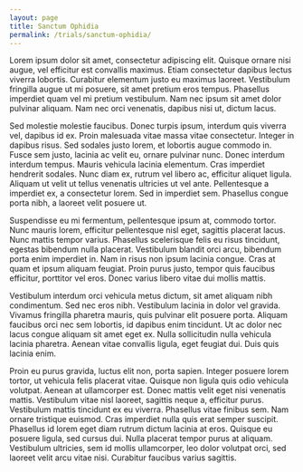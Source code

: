 ```yaml
---
layout: page
title: Sanctum Ophidia
permalink: /trials/sanctum-ophidia/
---
```


Lorem ipsum dolor sit amet, consectetur adipiscing elit. Quisque ornare nisi augue, vel efficitur est convallis maximus. Etiam consectetur dapibus lectus viverra lobortis. Curabitur elementum justo eu maximus laoreet. Vestibulum fringilla augue ut mi posuere, sit amet pretium eros tempus. Phasellus imperdiet quam vel mi pretium vestibulum. Nam nec ipsum sit amet dolor pulvinar aliquam. Nam nec orci venenatis, dapibus nisi ut, dictum lacus.

Sed molestie molestie faucibus. Donec turpis ipsum, interdum quis viverra vel, dapibus id ex. Proin malesuada vitae massa vitae consectetur. Integer in dapibus risus. Sed sodales justo lorem, et lobortis augue commodo in. Fusce sem justo, lacinia ac velit eu, ornare pulvinar nunc. Donec interdum interdum tempus. Mauris vehicula lacinia elementum. Cras imperdiet hendrerit sodales. Nunc diam ex, rutrum vel libero ac, efficitur aliquet ligula. Aliquam ut velit ut tellus venenatis ultricies ut vel ante. Pellentesque a imperdiet ex, a consectetur lorem. Sed in imperdiet sem. Phasellus congue porta nibh, a laoreet velit posuere ut.

Suspendisse eu mi fermentum, pellentesque ipsum at, commodo tortor. Nunc mauris lorem, efficitur pellentesque nisl eget, sagittis placerat lacus. Nunc mattis tempor varius. Phasellus scelerisque felis eu risus tincidunt, egestas bibendum nulla placerat. Vestibulum blandit orci arcu, bibendum porta enim imperdiet in. Nam in risus non ipsum lacinia congue. Cras at quam et ipsum aliquam feugiat. Proin purus justo, tempor quis faucibus efficitur, porttitor vel eros. Donec varius libero vitae dui mollis mattis.

Vestibulum interdum orci vehicula metus dictum, sit amet aliquam nibh condimentum. Sed nec eros nibh. Vestibulum lacinia in dolor vel gravida. Vivamus fringilla pharetra mauris, quis pulvinar elit posuere porta. Aliquam faucibus orci nec sem lobortis, id dapibus enim tincidunt. Ut ac dolor nec lacus congue aliquam sit amet eget ex. Nulla sollicitudin nulla vehicula lacinia pharetra. Aenean vitae convallis ligula, eget feugiat dui. Duis quis lacinia enim.

Proin eu purus gravida, luctus elit non, porta sapien. Integer posuere lorem tortor, ut vehicula felis placerat vitae. Quisque non ligula quis odio vehicula volutpat. Aenean at ullamcorper est. Donec mattis velit eget nisi venenatis mattis. Vestibulum vitae nisl laoreet, sagittis neque a, efficitur purus. Vestibulum mattis tincidunt ex eu viverra. Phasellus vitae finibus sem. Nam ornare tristique euismod. Cras imperdiet nulla quis erat semper suscipit. Phasellus id lorem eget diam rutrum dictum lacinia at eros. Quisque eu posuere ligula, sed cursus dui. Nulla placerat tempor purus at aliquam. Vestibulum ultricies, sem id mollis ullamcorper, leo dolor volutpat orci, sed laoreet velit arcu vitae nisi. Curabitur faucibus varius sagittis.
